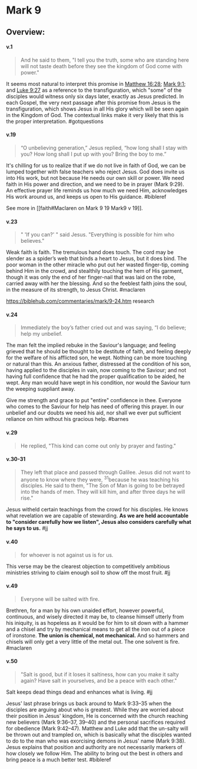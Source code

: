 # Mark 9

## Overview:

#### v.1
>And he said to them, "I tell you the truth, some who are standing here will not taste death before they see the kingdom of God come with power."

It seems most natural to interpret this promise in [Matthew 16:28](https://biblia.com/bible/esv/Matt%2016.28); [Mark 9:1](https://biblia.com/bible/esv/Mark%209.1); and [Luke 9:27](https://biblia.com/bible/esv/Luke%209.27) as a reference to the transfiguration, which "some" of the disciples would witness only six days later, exactly as Jesus predicted. In each Gospel, the very next passage after this promise from Jesus is the transfiguration, which shows Jesus in all His glory which will be seen again in the Kingdom of God. The contextual links make it very likely that this is the proper interpretation.
#gotquestions 

#### v.19
>“O unbelieving generation,” Jesus replied, “how long shall I stay with you? How long shall I put up with you? Bring the boy to me.”

It's chilling for us to realize that if we do not live in faith of God, we can be lumped together with false teachers who reject Jesus. God does invite us into His work, but not because He needs our own skill or power. We need faith in His power and direction, and we need to be in prayer (Mark 9:29). An effective prayer life reminds us how much we need Him, acknowledges His work around us, and keeps us open to His guidance.
#bibleref 

See more in [[faith#Maclaren on Mark 9 19 Mark9 v 19]].

#### v.23
>" 'If you can?' " said Jesus. "Everything is possible for him who believes."

Weak faith is faith. The tremulous hand does touch. The cord may be slender as a spider’s web that binds a heart to Jesus, but it does bind. The poor woman in the other miracle who put out her wasted finger-tip, coming behind Him in the crowd, and stealthily touching the hem of His garment, though it was only the end of her finger-nail that was laid on the robe, carried away with her the blessing. And so the feeblest faith joins the soul, in the measure of its strength, to Jesus Christ.
#maclaren 

https://biblehub.com/commentaries/mark/9-24.htm research

#### v.24
>Immediately the boy’s father cried out and was saying, “I do believe; help my unbelief.

The man felt the implied rebuke in the Saviour's language; and feeling grieved that he should be thought to be destitute of faith, and feeling deeply for the welfare of his afflicted son, he wept. Nothing can be more touching or natural than this. An anxious father, distressed at the condition of his son, having applied to the disciples in vain, now coming to the Saviour; and not having full confidence that he had the proper qualification to be aided, he wept. Any man would have wept in his condition, nor would the Saviour turn the weeping suppliant away.

Give me strength and grace to put "entire" confidence in thee. Everyone who comes to the Saviour for help has need of offering this prayer. In our unbelief and our doubts we need his aid, nor shall we ever put sufficient reliance on him without his gracious help.
#barnes 

#### v.29
>He replied, "This kind can come out only by prayer and fasting."

#### v.30-31
>They left that place and passed through Galilee. Jesus did not want to anyone to know where they were, <sup>31</sup>because he was teaching his disciples. He said to them, "The Son of Man is going to be betrayed into the hands of men. They will kill him, and after three days he will rise."

Jesus witheld certain teachings from the crowd for his disciples. He knows what revelation we are capable of stewarding. **As we are held accountable to "consider carefully how we listen", Jesus also considers carefully what he says to us.**
#jj

#### v.40
>for whoever is not against us is for us.

This verse may be the clearest objection to competitively ambitious ministries striving to claim enough soil to show off the most fruit.
#jj 

#### v.49
>Everyone will be salted with fire.

Brethren, for a man by his own unaided effort, however powerful, continuous, and wisely directed it may be, to cleanse himself utterly from his iniquity, is as hopeless as it would be for him to sit down with a hammer and a chisel and try by mechanical means to get all the iron out of a piece of ironstone. **The union is chemical, not mechanical.** And so hammers and chisels will only get a very little of the metal out. The one solvent is fire.
#maclaren 

#### v.50
>"Salt is good, but if it loses it saltiness, how can you make it salty again? Have salt in yourselves, and be a peace with each other."

Salt keeps dead things dead and enhances what is living.
#jj 

Jesus' last phrase brings us back around to Mark 9:33–35 when the disciples are arguing about who is greatest. While they are worried about their position in Jesus' kingdom, He is concerned with the church reaching new believers (Mark 9:36–37, 39–40) and the personal sacrifices required for obedience (Mark 9:42–47).
Matthew and Luke add that the un-salty will be thrown out and trampled on, which is basically what the disciples wanted to do to the man who was exorcising demons in Jesus' name (Mark 9:38). Jesus explains that position and authority are not necessarily markers of how closely we follow Him. The ability to bring out the best in others and bring peace is a much better test.
#bibleref 